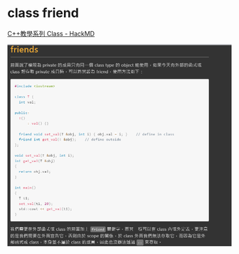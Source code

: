 # class friend

[C++教學系列 Class - HackMD](https://hackmd.io/@Mes/MinerT_Class)

![Untitled](class%20friend%20a29e38bce57d46ddbac15781aabd7329/Untitled.png)